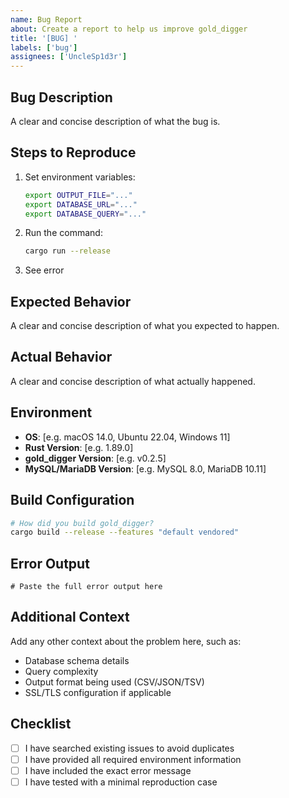 ```yaml
---
name: Bug Report
about: Create a report to help us improve gold_digger
title: '[BUG] '
labels: ['bug']
assignees: ['UncleSp1d3r']
---
```


## Bug Description

A clear and concise description of what the bug is.

## Steps to Reproduce

1. Set environment variables:

   ```bash
   export OUTPUT_FILE="..."
   export DATABASE_URL="..."
   export DATABASE_QUERY="..."
   ```

2. Run the command:

   ```bash
   cargo run --release
   ```

3. See error

## Expected Behavior

A clear and concise description of what you expected to happen.

## Actual Behavior

A clear and concise description of what actually happened.

## Environment

- **OS**: [e.g. macOS 14.0, Ubuntu 22.04, Windows 11]
- **Rust Version**: [e.g. 1.89.0]
- **gold_digger Version**: [e.g. v0.2.5]
- **MySQL/MariaDB Version**: [e.g. MySQL 8.0, MariaDB 10.11]

## Build Configuration

```bash
# How did you build gold_digger?
cargo build --release --features "default vendored"
```

## Error Output

```
# Paste the full error output here
```

## Additional Context

Add any other context about the problem here, such as:

- Database schema details
- Query complexity
- Output format being used (CSV/JSON/TSV)
- SSL/TLS configuration if applicable

## Checklist

- [ ] I have searched existing issues to avoid duplicates
- [ ] I have provided all required environment information
- [ ] I have included the exact error message
- [ ] I have tested with a minimal reproduction case
